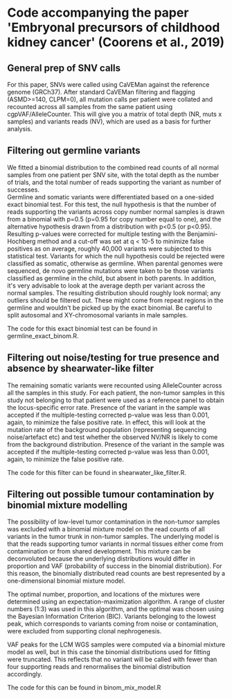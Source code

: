# Code accompanying the paper 'Embryonal precursors of childhood kidney cancer' (Coorens et al., 2019)

## General prep of SNV calls

For this paper, SNVs were called using CaVEMan against the reference genome (GRCh37). 
After standard CaVEMan filtering and flagging (ASMD>=140, CLPM=0), all mutation calls per patient were collated and recounted across all samples from the same patient using cgpVAF/AlleleCounter. 
This will give you a matrix of total depth (NR, muts x samples) and variants reads (NV), which are used as a basis for further analysis.

## Filtering out germline variants

We fitted a binomial distribution to the combined read counts of all normal samples from one patient per SNV site, with the total depth as the number of trials, and the total number of reads supporting the variant as number of successes.  
Germline and somatic variants were differentiated based on a one-sided exact binomial test. 
For this test, the null hypothesis is that the number of reads supporting the variants across copy number normal samples is drawn from a binomial with p=0.5 (p=0.95 for copy number equal to one), and the alternative hypothesis drawn from a distribution with p<0.5 (or p<0.95). 
Resulting p-values were corrected for multiple testing with the Benjamini-Hochberg method and a cut-off was set at q < 10-5 to minimize false positives as on average, roughly 40,000 variants were subjected to this statistical test. 
Variants for which the null hypothesis could be rejected were classified as somatic, otherwise as germline. 
When parental genomes were sequenced, de novo germline mutations were taken to be those variants classified as germline in the child, but absent in both parents. 
In addition, it's very advisable to look at the average depth per variant across the normal samples. 
The resulting distribution should roughly look normal; any outliers should be filtered out. 
These might come from repeat regions in the germline and wouldn't be picked up by the exact binomial. 
Be careful to split autosomal and XY-chromosomal variants in male samples.

The code for this exact binomial test can be found in germline_exact_binom.R. 

## Filtering out noise/testing for true presence and absence by shearwater-like filter

The remaining somatic variants were recounted using AlleleCounter across all the samples in this study. 
For each patient, the non-tumor samples in this study not belonging to that patient were used as a reference panel to obtain the locus-specific error rate. 
Presence of the variant in the sample was accepted if the multiple-testing corrected p-value was less than 0.001, again, to minimize the false positive rate. 
In effect, this will look at the mutation rate of the background population (representing sequencing noise/artefact etc) and test whether the observed NV/NR is likely to come from the background distribution. 
Presence of the variant in the sample was accepted if the multiple-testing corrected p-value was less than 0.001, again, to minimize the false positive rate. 

The code for this filter can be found in shearwater_like_filter.R.

## Filtering out possible tumour contamination by binomial mixture modelling

The possibility of low-level tumor contamination in the non-tumor samples was excluded with a binomial mixture model on the read counts of all variants in the tumor trunk in non-tumor samples. The underlying model is that the reads supporting tumor variants in normal tissues either come from contamination or from shared development. This mixture can be deconvoluted because the underlying distributions would differ in proportion and VAF (probability of success in the binomial distribution). For this reason, the binomially distributed read counts are best represented by a one-dimensional binomial mixture model.

The optimal number, proportion, and locations of the mixtures were determined using an expectation-maximization algorithm. A range of cluster numbers (1:3) was used in this algorithm, and the optimal was chosen using the Bayesian Information Criterion (BIC). Variants belonging to the lowest peak, which corresponds to variants coming from noise or contamination, were excluded from supporting clonal nephrogenesis.

VAF peaks for the LCM WGS samples were computed via a binomial mixture model as well, but in this case the binomial distributions used for fitting were truncated. This reflects that no variant will be called with fewer than four supporting reads and renormalises the binomial distribution accordingly. 

The code for this can be found in binom_mix_model.R
